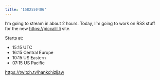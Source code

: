 ```yaml
---
title: '1582550406'
---
```

I’m going to stream in about 2 hours. Today, I’m going to work on RSS stuff for the new <https://piccalil.li> site.

Starts at:

- 15:15 UTC
- 16:15 Central Europe
- 10:15 US Eastern
- 07:15 US Pacific

<https://twitch.tv/hankchizljaw>
